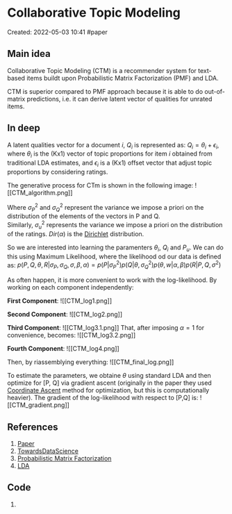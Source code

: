 # Collaborative Topic Modeling
Created: 2022-05-03 10:41
#paper
## Main idea

Collaborative Topic Modeling (CTM) is a recommender system for text-based items buildt upon Probabilistic Matrix Factorization (PMF) and LDA.

CTM is superior compared to PMF approach because it is able to do out-of-matrix predictions, i.e. it can derive latent vector of qualities for unrated items.

## In deep

A latent qualities vector for a document *i*, $Q_i$ is represented as: $Q_i=\theta_i+\epsilon_i$, where $\theta_i$ is the (Kx1) vector of topic proportions for item *i* obtained from traditional LDA estimates, and $\epsilon_i$ is a (Kx1) offset vector that adjust topic proportions by considering ratings. 

The generative process for CTm is shown in the following image:
![[CTM_algorithm.png]]

Where $\sigma^2_P$ and $\sigma^2_Q$ represent the variance we impose a priori on the distribution of the elements of the vectors in P and Q. Similarly, $\sigma^2_u$ represents the variance we impose a priori on the distribution of the ratings. $Dir(\alpha)$ is the [Dirichlet](https://en.wikipedia.org/wiki/Dirichlet_distribution) distribution.

So we are interested into learning the paramenters $\theta_i$, $Q_i$ and $P_u$. We can do this using Maximum Likelihood, where the likelihood od our data is defined as: $p(P,Q,\theta, R|\sigma_P,\sigma_Q,\sigma, \beta,\alpha)=p(P|\sigma^2_P)p(Q|\theta,\sigma^2_Q)p(\theta,w|\alpha,\beta)p(R|P,Q,\sigma^2)$

As often happen, it is more convenient to work with the log-likelihood. 
By working on each component independently:

**First Component**:
![[CTM_log1.png]]

**Second Component**:
![[CTM_log2.png]]

**Third Component**:
![[CTM_log3.1.png]]
That, after imposing $\alpha=1$ for convenience, becomes:
![[CTM_log3.2.png]]

**Fourth Component**:
![[CTM_log4.png]]

Then, by riassemblying everything:
![[CTM_final_log.png]]

To estimate the parameters, we obtaine $\theta$ using standard LDA and then optimize for [P, Q] via gradient ascent (originally in the paper  they used [Coordinate Ascent](https://en.wikipedia.org/wiki/Coordinate_descent) method for optimization, but this is computationally heavier).
The gradient of the log-likelihood with respect to [P,Q] is:
![[CTM_gradient.png]]

## References
1. [Paper](http://www.cs.columbia.edu/~blei/papers/WangBlei2011.pdf)
2. [TowardsDataScience](https://towardsdatascience.com/a-guide-to-collaborative-topic-modeling-recommender-systems-49fd576cc871)
3. [Probabilistic Matrix Factorization](https://towardsdatascience.com/probabilistic-matrix-factorization-b7852244a321)
4. [LDA](https://towardsdatascience.com/light-on-math-machine-learning-intuitive-guide-to-latent-dirichlet-allocation-437c81220158)

## Code
1. 
